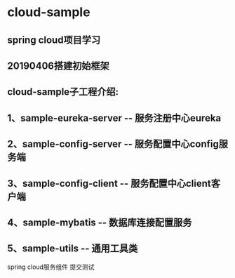 # cloud-sample
spring cloud项目学习
---------------------
20190406搭建初始框架
---------------------
cloud-sample子工程介绍:
---------------------
1、sample-eureka-server -- 服务注册中心eureka
---------------------
2、sample-config-server -- 服务配置中心config服务端
---------------------
3、sample-config-client -- 服务配置中心client客户端
---------------------
4、sample-mybatis -- 数据库连接配置服务
---------------------
5、sample-utils -- 通用工具类
--------------------------------
spring cloud服务组件
提交测试
